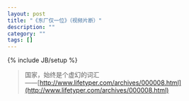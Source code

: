 ```yaml
---
layout: post
title: "《东厂仅一位》（视频片断）"
description: ""
category: ""
tags: []
---
```

{% include JB/setup %}
> 国家，始终是个虚幻的词汇  
> ——[http://www.lifetyper.com/archives/000008.html](http://www.lifetyper.com/archives/000008.html)

  
  
  